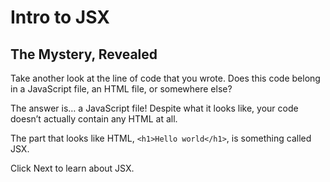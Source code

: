 # Intro to JSX
## The Mystery, Revealed

Take another look at the line of code that you wrote. Does this code belong in a JavaScript file, an HTML file, or somewhere else?

The answer is… a JavaScript file! Despite what it looks like, your code doesn’t actually contain any HTML at all.

The part that looks like HTML, `<h1>Hello world</h1>`, is something called JSX.

Click Next to learn about JSX.
